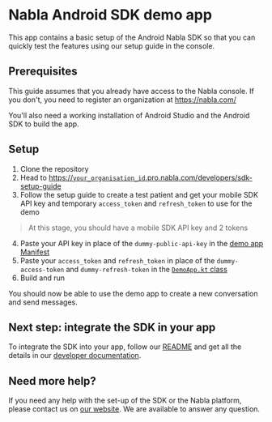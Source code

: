 #  Nabla Android SDK demo app

This app contains a basic setup of the Android Nabla SDK so that you can quickly 
test the features using our setup guide in the console.

## Prerequisites

This guide assumes that you already have access to the Nabla console. If you don't,
you need to register an organization at https://nabla.com/

You'll also need a working installation of Android Studio and the Android SDK to build
the app.

## Setup

1. Clone the repository
2. Head to [https://`your_organisation_id`.pro.nabla.com/developers/sdk-setup-guide]()
3. Follow the setup guide to create a test patient and get your mobile SDK API key and temporary `access_token` and `refresh_token` to use for the demo

> At this stage, you should have a mobile SDK API key and 2 tokens

4. Paste your API key in place of the `dummy-public-api-key` in the [demo app Manifest](https://github.com/nabla/nabla-android/blob/main/demo/src/main/AndroidManifest.xml)
5. Paste your `access_token` and `refresh_token` in place of the `dummy-access-token` and `dummy-refresh-token` in the [`DemoApp.kt` class](https://github.com/nabla/nabla-android/blob/main/demo/src/main/java/com/nabla/sdk/demo/DemoApp.kt)
6. Build and run

You should now be able to use the demo app to create a new conversation and send messages.

## Next step: integrate the SDK in your app

To integrate the SDK into your app, follow our [README](https://github.com/nabla/nabla-android) and get all the details in our [developer documentation](https://docs.nabla.com/docs/setup).

## Need more help?

If you need any help with the set-up of the SDK or the Nabla platform, please contact us on [our website](https://nabla.com). We are available to answer any question.
